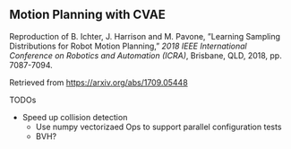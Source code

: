## Motion Planning with CVAE

Reproduction of B. Ichter, J. Harrison and M. Pavone, ”Learning Sampling Distributions
for Robot Motion Planning,” _2018 IEEE International Conference on
Robotics and Automation (ICRA)_, Brisbane, QLD, 2018, pp. 7087-7094.

Retrieved from https://arxiv.org/abs/1709.05448

TODOs
- Speed up collision detection
    - Use numpy vectorizaed Ops to support parallel configuration tests
    - BVH?
